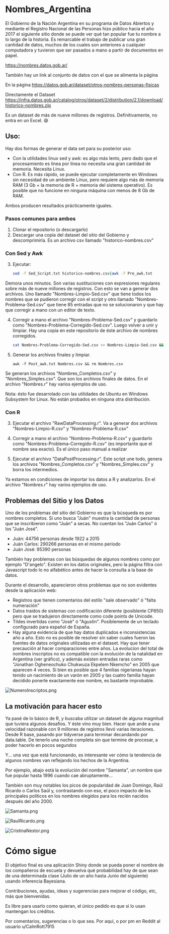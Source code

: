 # Nombres_Argentina

El Gobierno de la Nación Argentina en su programa de Datos Abiertos y mediante el Registro Nacional de las Personas hizo público hacia el año 2017 el siguiente sitio donde se puede ver qué tan popular fue tu nombre a lo largo de la historia. Es remarcable el trabajo de publicar una gran cantidad de datos, muchos de los cuales son anteriores a cualquier computadora y tuvieron que ser pasados a mano a partir de documentos en papel.

https://nombres.datos.gob.ar/

También hay un link al conjunto de datos con el que se alimenta la página

En la página
https://datos.gob.ar/dataset/otros-nombres-personas-fisicas

Directamente el Dataset
https://infra.datos.gob.ar/catalog/otros/dataset/2/distribution/2.1/download/historico-nombres.zip

Es un dataset de más de nueve millones de registros. Definitivamente, no entra en un Excel. :smile:


## Uso:
Hay dos formas de generar el data set para su posterior uso:
 - Con la utilidades linux sed y awk: es algo más lento, pero dado que el procesamiento es línea por línea no necesita una gran cantidad de memoria. Necesita Linux.
 - Con R. Es más rápido, se puede ejecutar completamente en Windows sin necesidad de un ambiente Linux, pero requiere algo más de memoria RAM (3 Gb + la memoria de R + memoria del sistema operativo). Es posible que no funcione en ninguna máquina con menos de 8 Gb de RAM.

Ambos producen resultados prácticamente iguales.


### Pasos comunes para ambos

1) Clonar el repositorio (o descargarlo)
2) Descargar una copia del dataset del sitio del Gobierno y descomprimirla. Es un archivo csv llamado "historico-nombres.csv"


### Con Sed y Awk

3) Ejecutar:

    ```` bash
    sed -f Sed_Script.txt historico-nombres.csv|awk -f Pre_awk.txt
    ````

Demora unos minutos. Son varias sustituciones con expresiones regulares sobre más de nueve millones de registros. Con esto se van a generar dos archivos. Uno llamado "Nombres-Limpio-Sed.csv" que tiene todos los nombres que se pudieron corregir con el script y otro llamado "Nombres-Problema-Sed.csv" que tiene 85 entradas que no se solucionaron y que hay que corregir a mano con un editor de texto.

4) Corregir a mano el archivo "Nombres-Problema-Sed.csv" y guardarlo como "Nombres-Problema-Corregido-Sed.csv". Luego volver a unir y limpiar. Hay una copia en este repositorio de éste archivo de nombres corregidos.

    ```` bash
    cat Nombres-Problema-Corregido-Sed.csv >> Nombres-Limpio-Sed.csv && mv Nombres-Limpio-Sed.csv Nombres.csv && rm Nombres-Problema-Sed.csv
    ````


5) Generar los archivos finales y limpiar.

    ````
    awk -f Post_awk.txt Nombres.csv && rm Nombres.csv
    ````

Se generan los archivos "Nombres_Completos.csv" y "Nombres_Simples.csv". Que son los archivos finales de datos. En el archivo "Nombres.r" hay varios ejemplos de uso.


Nota: ésto fue desarrolado con las utilidades de Ubuntu en Windows Subsystem for Linux. No están probados en ninguna otra distribución.



### Con R

3) Ejecutar el archivo "RawDataProcessing.r". Va a generar dos archivos "Nombres-Limpio-R.csv" y "Nombres-Problema-R.csv"

4) Corregir a mano el archivo "Nombres-Problema-R.csv" y guardarlo como "Nombres-Problema-Corregido-R.csv" (es importante que el nombre sea exacto). Es el único paso manual a realizar

5) Ejecutar el archivo "DataPostProcessing.r". Este script une todo, genera los archivos "Nombres_Completos.csv" y "Nombres_Simples.csv" y borra los intermedios.

Ya estamos en condiciones de importar los datos a R y analizarlos. En el archivo "Nombres.r" hay varios ejemplos de uso.



## Problemas del Sitio y los Datos

Uno de los problemas del sitio del Gobierno es que la búsqueda es por nombres completos.  Si uno busca "Juán" muestra la cantidad de personas que se inscribieron como "Juán" a secas. No cuentan los "Juán Carlos" ó los "Juán José".

- Juán: 44756 personas desde 1922 a 2015
- Juán Carlos: 290266 personas en el mismo período
- Juán José: 95390 personas

También hay problemas con las búsquedas de algunos nombres como por ejemplo "D'angelo". Existen en los datos originales, pero la página filtra con Javascript todo lo no alfabético antes de hacer la consulta a la base de datos.

Durante el desarrollo, aparecieron otros problemas que no son evidentes desde la aplicación web:

- Registros que tienen comentarios del estilo "sale observado" ó "falta numeración"
- Datos traidos de sistemas con codificación diferente (posiblente CP850) pero que se tradujeron directamente como code points de Unicode.
- Tildes invertidas como "Josè" ó "Agustìn". Posiblemente de un teclado configurado para español de España.
- Hay alguna evidencia de que hay datos duplicados e inconsistencias año a año. Esto no es posible de resolver sin saber cuales fueron las fuentes de datos originales utilizadas en el dataset. Hay que tener precaución al hacer comparaciones entre años. La evolucion del total de nombres inscriptos no es compatible con la evolución de la natalidad en Argentina (ver gráfico), y además existen entradas raras como  "Jonathan Ogheneochuko Chukwuza Ekpelem Nkemcho" en 2005 que aparecen 4 veces. Si bien es posible que 4 familias nigerianas hayan tenido un nacimiento de un varón en 2005 y las cuatro familia hayan decidido ponerle exactamente ese nombre, es bastante improbable.


![NumeroInscriptos.png](./Imagenes/NumeroInscriptos.png)



## La motivación para hacer esto

Ya pasé de lo básico de R, y buscaba utilizar un dataset de alguna magnitud que tuviera algunos desafíos. Y éste vino muy bien. Hacer que ande a una velocidad razonable con 9 millones de registros llevó varias iteraciones. Desde R base, pasando por tidyverse para terminar decandando por data.table. De tenerlo una noche completa sin que termine de procesar, a poder hacerlo en pocos segundos


Y... una vez que está funcionando, es interesante ver cómo la tendencia de algunos nombres van reflejando los hechos de la Argentina.

Por ejemplo, abajo está la evolución del nombre "Samanta", un nombre que fue popular hasta 1996 cuando cae abruptamente...

También son muy notables los picos de popularidad de Juan Domingo, Raúl Ricardo o Carlos Saúl y, contrastando con eso, el poco impacto de los principales políticos en los nombres elegidos para los recién nacidos después del año 2000.

![Samanta.png](./Imagenes/Samanta.png)

![RaulRicardo.png](./Imagenes/RaulRicardo.png)

![CristinaNestor.png](./Imagenes/CristinaNestor.png)


# Cómo sigue

El objetivo final es  una aplicación Shiny donde se pueda poner el nombre de los compañeros de escuela y devuelva qué probabilidad hay de que sean de una determinada clase (Julio de un año hasta Junio del siguiente) usando inferencia Bayesiana.

Contribuciones, ayudas, ideas y sugerencias para mejorar el código, etc, más que bienvenidas.

Es libre para usarlo como quieran, el único pedido es que si lo usan mantengan los créditos.

Por comentarios, sugerencias o lo que sea. Por aquí, o por pm en Reddit al usuario u/CalmRott7915
